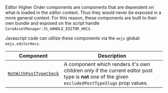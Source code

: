 Editor Higher Order components are components that are dependent on what is loaded in the _editor_ context.  Thus they would never be exposed in a more general context.  For this reason, these components are built to their own bundle and exposed on the script handle `CoreAssetManager:JS_HANDLE_EDITOR_HOCS`.

Javascript code can utilize these components via the `eejs` global:  `eejs.editorHocs`.

| Component                                              | Description                                                                                                                                        |
| -------------------------------------------------------| ---------------------------------------------------------------------------------------------------------------------------------------------------|
| [`NotWithPostTypeCheck`](./not-with-post-type-check.md)| A component which renders it's own children _only_ if the current editor post type is **not** one of the given `excludedPostTypeSlugs` prop values.|